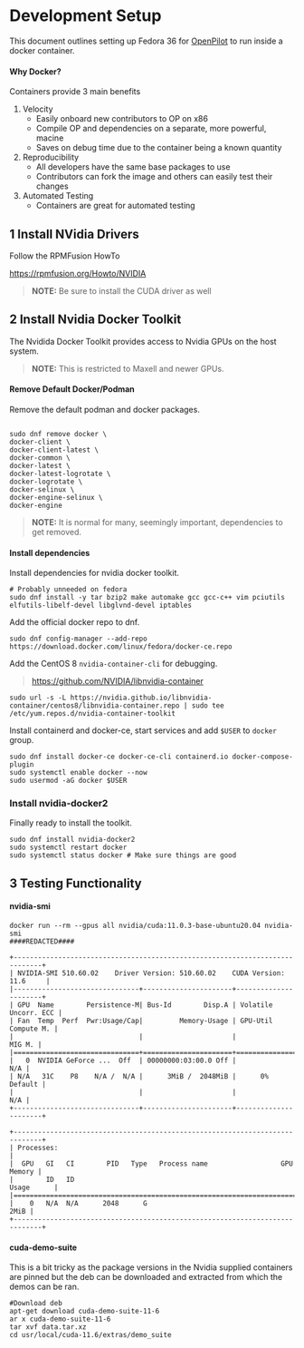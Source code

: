 # Development Setup

This document outlines setting up Fedora 36 for [OpenPilot](https://github.com/commaai/openpilot) to run inside a docker container.

#### Why Docker?

Containers provide 3 main benefits

1. Velocity
    - Easily onboard new contributors to OP on x86
    - Compile OP and dependencies on a separate, more powerful, macine
    - Saves on debug time due to the container being a known quantity
2. Reproducibility
    - All developers have the same base packages to use
    - Contributors can fork the image and others can easily test their changes
3. Automated Testing
    - Containers are great for automated testing

## 1 Install NVidia Drivers

Follow the RPMFusion HowTo

https://rpmfusion.org/Howto/NVIDIA

> **NOTE:** Be sure to install the CUDA driver as well

## 2 Install Nvidia Docker Toolkit

The Nvidida Docker Toolkit provides access to Nvidia GPUs on the host system.

> **NOTE:** This is restricted to Maxell and newer GPUs.

#### Remove Default Docker/Podman

Remove the default podman and docker packages.
```

sudo dnf remove docker \
docker-client \
docker-client-latest \
docker-common \
docker-latest \
docker-latest-logrotate \
docker-logrotate \
docker-selinux \
docker-engine-selinux \
docker-engine
```

> **NOTE:** It is normal for many, seemingly important, dependencies to get removed.

#### Install dependencies

Install dependencies for nvidia docker toolkit.

```
# Probably unneeded on fedora
sudo dnf install -y tar bzip2 make automake gcc gcc-c++ vim pciutils elfutils-libelf-devel libglvnd-devel iptables
```

Add the official docker repo to dnf.
```
sudo dnf config-manager --add-repo https://download.docker.com/linux/fedora/docker-ce.repo
```

Add the CentOS 8 `nvidia-container-cli` for debugging.
> https://github.com/NVIDIA/libnvidia-container 
```
sudo url -s -L https://nvidia.github.io/libnvidia-container/centos8/libnvidia-container.repo | sudo tee /etc/yum.repos.d/nvidia-container-toolkit
```

Install containerd and docker-ce, start services and add `$USER` to `docker` group.
```
sudo dnf install docker-ce docker-ce-cli containerd.io docker-compose-plugin
sudo systemctl enable docker --now
sudo usermod -aG docker $USER
```

### Install nvidia-docker2

Finally ready to install the toolkit.
```
sudo dnf install nvidia-docker2
sudo systemctl restart docker
sudo systemctl status docker # Make sure things are good
```

## 3 Testing Functionality

#### nvidia-smi

```
docker run --rm --gpus all nvidia/cuda:11.0.3-base-ubuntu20.04 nvidia-smi
####REDACTED####

+-----------------------------------------------------------------------------+
| NVIDIA-SMI 510.60.02    Driver Version: 510.60.02    CUDA Version: 11.6     |
|-------------------------------+----------------------+----------------------+
| GPU  Name        Persistence-M| Bus-Id        Disp.A | Volatile Uncorr. ECC |
| Fan  Temp  Perf  Pwr:Usage/Cap|         Memory-Usage | GPU-Util  Compute M. |
|                               |                      |               MIG M. |
|===============================+======================+======================|
|   0  NVIDIA GeForce ...  Off  | 00000000:03:00.0 Off |                  N/A |
| N/A   31C    P8    N/A /  N/A |      3MiB /  2048MiB |      0%      Default |
|                               |                      |                  N/A |
+-------------------------------+----------------------+----------------------+
                                                                               
+-----------------------------------------------------------------------------+
| Processes:                                                                  |
|  GPU   GI   CI        PID   Type   Process name                  GPU Memory |
|        ID   ID                                                   Usage      |
|=============================================================================|
|    0   N/A  N/A      2048      G                                       2MiB |
+-----------------------------------------------------------------------------+

```

#### cuda-demo-suite

This is a bit tricky as the package versions in the Nvidia supplied containers are pinned but the deb can be downloaded and extracted from which the demos can be ran.
```
#Download deb
apt-get download cuda-demo-suite-11-6
ar x cuda-demo-suite-11-6
tar xvf data.tar.xz
cd usr/local/cuda-11.6/extras/demo_suite
```
